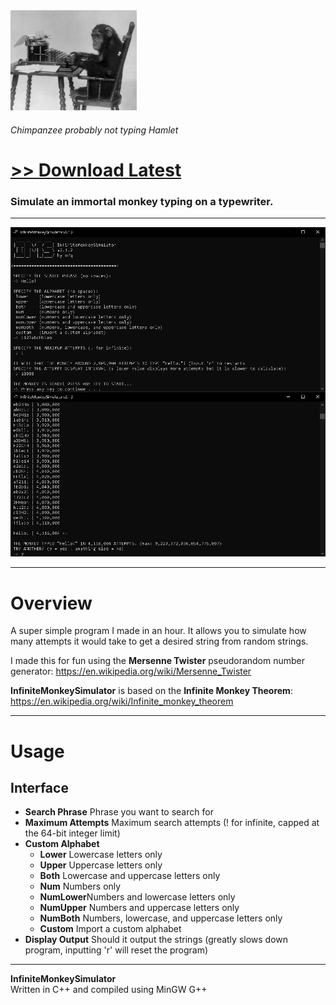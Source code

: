 <img src="assets/images/monkey_typewriter.png" style="width: 40%;">

###### Chimpanzee probably not typing Hamlet

# [<b>>> Download Latest</b>](https://github.com/o7q/InfiniteMonkeySimulator/releases/download/v2.1.2/InfiniteMonkeySimulator.exe)
<h3>Simulate an immortal monkey typing on a typewriter.</h3>

---

<img src="assets/images/program.png">

---

# Overview
A super simple program I made in an hour. It allows you to simulate how many attempts it would take to get a desired string from random strings.

I made this for fun using the <b>Mersenne Twister</b> pseudorandom number generator: https://en.wikipedia.org/wiki/Mersenne_Twister

<b>InfiniteMonkeySimulator</b> is based on the <b>Infinite Monkey Theorem</b>: https://en.wikipedia.org/wiki/Infinite_monkey_theorem

---

# Usage

## <b>Interface</b>
- <b>Search Phrase</b> Phrase you want to search for
- <b>Maximum Attempts</b> Maximum search attempts (! for infinite, capped at the 64-bit integer limit)
- <b>Custom Alphabet</b>
    - <b>Lower</b> Lowercase letters only
    - <b>Upper</b> Uppercase letters only
    - <b>Both</b> Lowercase and uppercase letters only
    - <b>Num</b> Numbers only
    - <b>NumLower</b>Numbers and lowercase letters only
    - <b>NumUpper</b> Numbers and uppercase letters only
    - <b>NumBoth</b> Numbers, lowercase, and uppercase letters only
    - <b>Custom</b> Import a custom alphabet
- <b>Display Output</b> Should it output the strings (greatly slows down program, inputting 'r' will reset the program)

---

<b>InfiniteMonkeySimulator</b> \
Written in C++ and compiled using MinGW G++